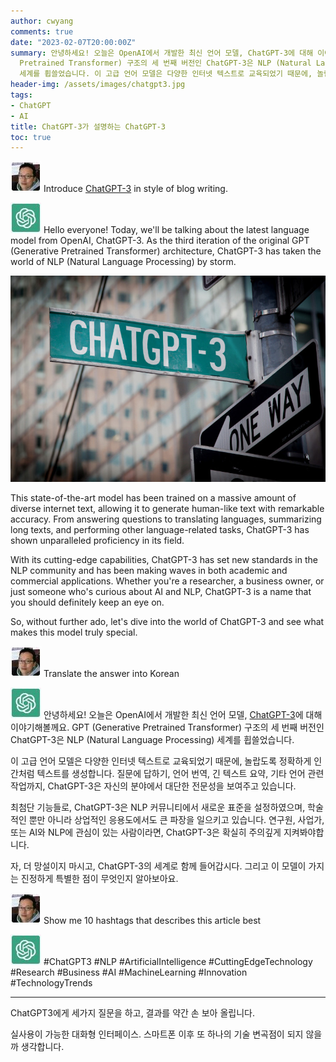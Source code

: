 ```yaml
---
author: cwyang
comments: true
date: "2023-02-07T20:00:00Z"
summary: 안녕하세요! 오늘은 OpenAI에서 개발한 최신 언어 모델, ChatGPT-3에 대해 이야기해볼께요. GPT (Generative
  Pretrained Transformer) 구조의 세 번째 버전인 ChatGPT-3은 NLP (Natural Language Processing)
  세계를 휩쓸었습니다. 이 고급 언어 모델은 다양한 인터넷 텍스트로 교육되었기 때문에, 놀랍도록 정확하게 인간처럼 텍스트를 생성합니다.
header-img: /assets/images/chatgpt3.jpg
tags:
- ChatGPT
- AI
title: ChatGPT-3가 설명하는 ChatGPT-3
toc: true
---
```

![](/assets/images/cwyang-q.jpg)
Introduce [ChatGPT-3](https://en.wikipedia.org/wiki/ChatGPT) in style of blog writing.
<p/>

![](/assets/images/chatgpt-a.jpg)
Hello everyone! Today, we'll be talking about the latest language model from OpenAI, ChatGPT-3. As the third iteration of the original GPT (Generative Pretrained Transformer) architecture, ChatGPT-3 has taken the world of NLP (Natural Language Processing) by storm.

![ChatGPT-3, the game changer](/assets/images/chatgpt3.jpg)

This state-of-the-art model has been trained on a massive amount of diverse internet text, allowing it to generate human-like text with remarkable accuracy. From answering questions to translating languages, summarizing long texts, and performing other language-related tasks, ChatGPT-3 has shown unparalleled proficiency in its field.

With its cutting-edge capabilities, ChatGPT-3 has set new standards in the NLP community and has been making waves in both academic and commercial applications. Whether you're a researcher, a business owner, or just someone who's curious about AI and NLP, ChatGPT-3 is a name that you should definitely keep an eye on.

So, without further ado, let's dive into the world of ChatGPT-3 and see what makes this model truly special.
<p/>

![](/assets/images/cwyang-q.jpg)
Translate the answer into Korean
<p/>

![](/assets/images/chatgpt-a.jpg)
안녕하세요! 오늘은 OpenAI에서 개발한 최신 언어 모델, [ChatGPT-3](https://ko.wikipedia.org/wiki/ChatGPT)에 대해 이야기해볼께요.
GPT (Generative Pretrained Transformer) 구조의 세 번째 버전인
ChatGPT-3은 NLP (Natural Language Processing) 세계를 휩쓸었습니다.

이 고급 언어 모델은 다양한 인터넷 텍스트로 교육되었기 때문에,
놀랍도록 정확하게 인간처럼 텍스트를 생성합니다.
질문에 답하기, 언어 번역, 긴 텍스트 요약, 기타 언어 관련 작업까지,
ChatGPT-3은 자신의 분야에서 대단한 전문성을 보여주고 있습니다.

최첨단 기능들로, ChatGPT-3은 NLP 커뮤니티에서 새로운 표준을 설정하였으며,
학술적인 뿐만 아니라 상업적인 응용도에서도 큰 파장을 일으키고 있습니다.
연구원, 사업가, 또는 AI와 NLP에 관심이 있는 사람이라면,
ChatGPT-3은 확실히 주의깊게 지켜봐야합니다.

자, 더 망설이지 마시고, ChatGPT-3의 세계로 함께 들어갑시다.
그리고 이 모델이 가지는 진정하게 특별한 점이 무엇인지 알아보아요.
<p/>

![](/assets/images/cwyang-q.jpg)
Show me 10 hashtags that describes this article best
<p/>

![](/assets/images/chatgpt-a.jpg)
#ChatGPT3 #NLP #ArtificialIntelligence #CuttingEdgeTechnology #Research
#Business #AI #MachineLearning #Innovation #TechnologyTrends
<p/>

* * *

ChatGPT3에게 세가지 질문을 하고, 결과를 약간 손 보아 올립니다.

실사용이 가능한 대화형 인터페이스.
스마트폰 이후 또 하나의 기술 변곡점이 되지 않을까 생각합니다.


